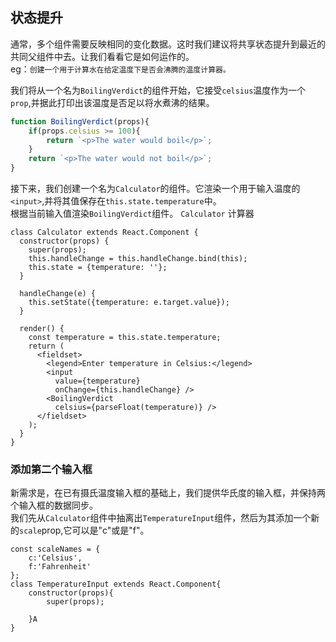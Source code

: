 ## 状态提升  
通常，多个组件需要反映相同的变化数据。这时我们建议将共享状态提升到最近的共同父组件中去。让我们看看它是如何运作的。   
eg：`创建一个用于计算水在给定温度下是否会沸腾的温度计算器。`  

我们将从一个名为`BoilingVerdict`的组件开始，它接受`celsius`温度作为一个`prop`,并据此打印出该温度是否足以将水煮沸的结果。   
```javascript  
function BoilingVerdict(props){
    if(props.celsius >= 100){
        return `<p>The water would boil</p>`;
    }
    return `<p>The water would not boil</p>`;
}
```    
接下来，我们创建一个名为`Calculator`的组件。它渲染一个用于输入温度的`<input>`,并将其值保存在`this.state.temperature`中。   
根据当前输入值渲染`BoilingVerdict`组件。 
`Calculator`  计算器
```tsx  
class Calculator extends React.Component {
  constructor(props) {
    super(props);
    this.handleChange = this.handleChange.bind(this);
    this.state = {temperature: ''};
  }

  handleChange(e) {
    this.setState({temperature: e.target.value});
  }

  render() {
    const temperature = this.state.temperature;
    return (
      <fieldset>
        <legend>Enter temperature in Celsius:</legend>
        <input
          value={temperature}
          onChange={this.handleChange} />
        <BoilingVerdict
          celsius={parseFloat(temperature)} />
      </fieldset>
    );
  }
}
```  
### 添加第二个输入框  
新需求是，在已有摄氏温度输入框的基础上，我们提供华氏度的输入框，并保持两个输入框的数据同步。   
我们先从`Calculator`组件中抽离出`TemperatureInput`组件，然后为其添加一个新的`scale`prop,它可以是"c"或是"f"。  
```tsx   
const scaleNames = {
    c:'Celsius',
    f:'Fahrenheit'
};
class TemperatureInput extends React.Component{
    constructor(props){
        super(props);
        
    }A
}
```

